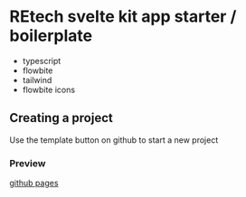 
# REtech svelte kit app starter / boilerplate

- typescript
- flowbite
- tailwind
- flowbite icons

## Creating a project

Use the template button on github to start a new project

### Preview

[github pages](https://sroehrl.github.io/svelte-flowbite-boilerplate)
